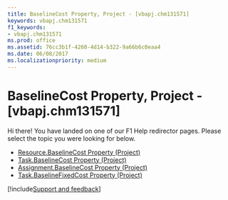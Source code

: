 ```yaml
---
title: BaselineCost Property, Project - [vbapj.chm131571]
keywords: vbapj.chm131571
f1_keywords:
- vbapj.chm131571
ms.prod: office
ms.assetid: 76cc3b1f-4260-4d14-b322-9a66b6c0eaa4
ms.date: 06/08/2017
ms.localizationpriority: medium
---
```



# BaselineCost Property, Project - [vbapj.chm131571]

Hi there! You have landed on one of our F1 Help redirector pages. Please select the topic you were looking for below.

- [Resource.BaselineCost Property (Project)](https://msdn.microsoft.com/library/4ae79c29-7d7f-347e-edeb-26e35bb5a3bc%28Office.15%29.aspx)
- [Task.BaselineCost Property (Project)](https://msdn.microsoft.com/library/e6128a53-09a5-ea52-088d-a595bb82ff5d%28Office.15%29.aspx)
- [Assignment.BaselineCost Property (Project)](https://msdn.microsoft.com/library/80077930-4bc7-f5f3-9c59-c6477db779fd%28Office.15%29.aspx)
- [Task.BaselineFixedCost Property (Project)](https://msdn.microsoft.com/library/d28f4fe3-189e-24a3-7799-d3d5a607f05e%28Office.15%29.aspx)

[!include[Support and feedback](~/includes/feedback-boilerplate.md)]
